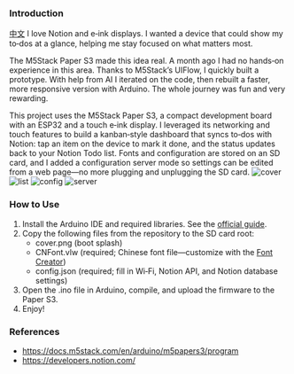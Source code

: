 ### Introduction
[中文](https://github.com/PixelCrafter42/NotionEinkTodo/blob/main/ReadMeCn.md)
I love Notion and e‑ink displays. I wanted a device that could show my to‑dos at a glance, helping me stay focused on what matters most.

The M5Stack Paper S3 made this idea real. A month ago I had no hands‑on experience in this area. Thanks to M5Stack’s UIFlow, I quickly built a prototype. With help from AI I iterated on the code, then rebuilt a faster, more responsive version with Arduino. The whole journey was fun and very rewarding.

This project uses the M5Stack Paper S3, a compact development board with an ESP32 and a touch e‑ink display. I leveraged its networking and touch features to build a kanban‑style dashboard that syncs to‑dos with Notion: tap an item on the device to mark it done, and the status updates back to your Notion Todo list. Fonts and configuration are stored on an SD card, and I added a configuration server mode so settings can be edited from a web page—no more plugging and unplugging the SD card.
![cover](https://i.imgur.com/FkcCQG8.jpeg)
![list](https://i.imgur.com/HfFJZxJ.jpeg)
![config](https://i.imgur.com/rMsshyo.jpeg)
![server](https://i.imgur.com/ceGph7t.jpeg)
### How to Use

1. Install the Arduino IDE and required libraries. See the [official guide](https://docs.m5stack.com/en/arduino/m5papers3/program).
2. Copy the following files from the repository to the SD card root:
    - cover.png (boot splash)
    - CNFont.vlw (required; Chinese font file—customize with the [Font Creator](https://vlw-font-creator.m5stack.com/))
    - config.json (required; fill in Wi‑Fi, Notion API, and Notion database settings)
3. Open the .ino file in Arduino, compile, and upload the firmware to the Paper S3.
4. Enjoy!

### References

- https://docs.m5stack.com/en/arduino/m5papers3/program
- https://developers.notion.com/
